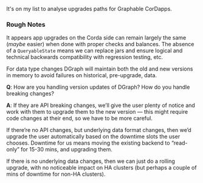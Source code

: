 It's on my list to analyse upgrades paths for Graphable CorDapps.

### Rough Notes

It appears app upgrades on the Corda side can remain largely the same (*maybe* easier) when done with proper checks and balances.
 The absence of a `QueryableState` means we can replace jars and ensure logical and technical backwards compatibility with regression testing, etc. 
 
 For data type changes DGraph will maintain both the old and new versions in memory to avoid failures on historical, pre-upgrade, data.


**Q**: How are you handling version updates of DGraph? How do you handle breaking changes?

**A**: If they are API breaking changes, we’ll give the user plenty of notice and work with them to upgrade them to the new version — this might require code changes at their end, so we have to be more careful.

If there’re no API changes, but underlying data format changes, then we’d upgrade the user automatically based on the downtime slots the user chooses. 
Downtime for us means moving the existing backend to “read-only” for 15-30 mins, and upgrading them.

If there is no underlying data changes, then we can just do a rolling upgrade, with no noticeable impact on HA clusters (but perhaps a couple of mins of downtime for non-HA clusters).
